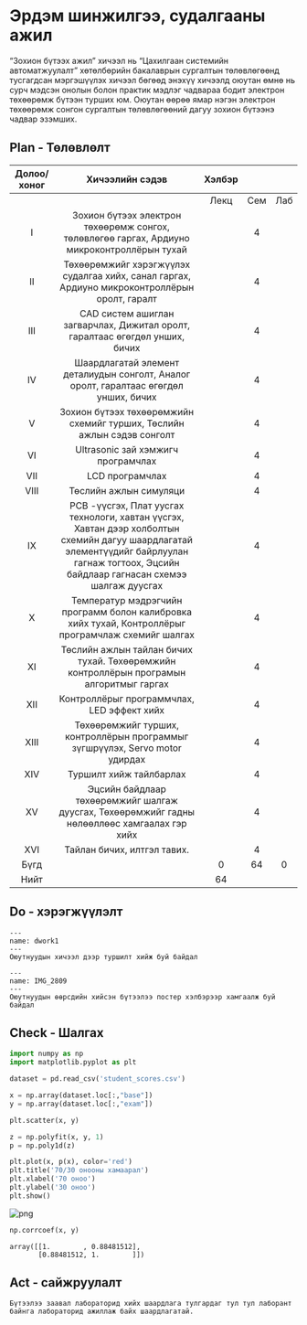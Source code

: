# Эрдэм шинжилгээ, судалгааны ажил

“Зохион бүтээх ажил” хичээл нь “Цахилгаан системийн автоматжуулалт” хөтөлбөрийн бакалаврын сургалтын төлөвлөгөөнд тусгагдсан мэргэшүүлэх хичээл бөгөөд энэхүү хичээлд оюутан өмнө нь сурч мэдсэн онолын болон практик мэдлэг чадвараа бодит электрон төхөөрөмж бүтээн турших юм. Оюутан өөрөө ямар нэгэн электрон төхөөрөмж сонгон сургалтын төлөвлөгөөний дагуу зохион бүтээнэ чадвар эзэмших.

## Plan - Төлөвлөлт
| Долоо/ хоног |                                                                                       Хичээлийн сэдэв                                                                                       | Хэлбэр |      |     |
|:------------:|:-------------------------------------------------------------------------------------------------------------------------------------------------------------------------------------------:|:------:|:----:|:---:|
|              |                                                                                                                                                                                             |  Лекц  | Сем  | Лаб |
|       I      | Зохион бүтээх электрон төхөөрөмж сонгох, төлөвлөгөө гаргах, Ардиуно микроконтроллёрын тухай                                                                                                 |        |   4  |     |
|      II      | Төхөөрөмжийг хэрэгжүүлэх судалгаа хийх, санал гаргах, Ардиуно микроконтроллёрын оролт, гаралт                                                                                               |        |   4  |     |
|      III     | CAD систем ашиглан загварчлах, Дижитал оролт, гаралтаас өгөгдөл унших, бичих                                                                                                                |        |   4  |     |
|      IV      | Шаардлагатай элемент деталиудын сонголт, Аналог оролт, гаралтаас өгөгдөл унших, бичих                                                                                                       |        |   4  |     |
|       V      | Зохион бүтээх төхөөрөмжийн схемийг турших, Төслийн ажлын сэдэв сонголт                                                                                                                      |        |   4  |     |
|      VI      | Ultrasonic зай хэмжигч програмчлах                                                                                                                                                          |        |   4  |     |
|      VII     | LCD програмчлах                                                                                                                                                                             |        |   4  |     |
|     VIII     | Төслийн ажлын симуляци                                                                                                                                                                      |        |   4  |     |
|      IX      | PCB -үүсгэх, Плат уусгах технологи, хавтан үүсгэх, Хавтан дээр холболтын схемийн дагуу шаардлагатай элементүүдийг байрлуулан гагнаж тогтоох, Эцсийн байдлаар гагнасан схемээ шалгаж дуусгах |        |   4  |     |
|       X      | Температур мэдрэгчийн программ болон калибровка хийх тухай, Контроллёрыг програмчлаж схемийг шалгах                                                                                         |        |   4  |     |
|      XI      | Төслийн ажлын тайлан бичих тухай. Төхөөрөмжийн контроллёрын програмын алгоритмыг гаргах                                                                                                     |        |   4  |     |
|      XII     | Контроллёрыг программчлах, LED эффект хийх                                                                                                                                                  |        |   4  |     |
|     XIII     | Төхөөрөмжийг турших, контроллёрын программыг зүгшрүүлэх, Servo motor удирдах                                                                                                                |        |   4  |     |
|      XIV     | Туршилт хийж тайлбарлах                                                                                                                                                                     |        |   4  |     |
|      XV      | Эцсийн байдлаар төхөөрөмжийг шалгаж дуусгах, Төхөөрөмжийг гадны нөлөөллөөс хамгаалах гэр хийх                                                                                               |        |   4  |     |
|      XVI     | Тайлан бичих, илтгэл тавих.                                                                                                                                                                 |        |   4  |     |
|     Бүгд     |                                                                                                                                                                                             |    0   |  64  |  0  |
|     Нийт     |                                                                                                                                                                                             |   64   |      |     |
## Do - хэрэгжүүлэлт

```{figure} /dwork1.jpeg
---
name: dwork1
---
Оюутнуудын хичээл дээр туршилт хийж буй байдал
```

```{figure} /IMG_2809.jpeg
---
name: IMG_2809
---
Оюутнуудын өөрсдийн хийсэн бүтээлээ постер хэлбэрээр хамгаалж буй байдал
```

## Check - Шалгах
```python
import numpy as np
import matplotlib.pyplot as plt

dataset = pd.read_csv('student_scores.csv')

x = np.array(dataset.loc[:,"base"])
y = np.array(dataset.loc[:,"exam"])

plt.scatter(x, y)

z = np.polyfit(x, y, 1)
p = np.poly1d(z)

plt.plot(x, p(x), color='red')
plt.title('70/30 онооны хамаарал')
plt.xlabel('70 оноо')
plt.ylabel('30 оноо')
plt.show()
```


    
![png](output_0_2.png)
    



```python
np.corrcoef(x, y)
```




    array([[1.        , 0.88481512],
           [0.88481512, 1.        ]])



## Act - сайжруулалт

```{Note}
Бүтээлээ заавал лабораторид хийх шаардлага тулгардаг тул тул лаборант байнга лабораторид ажиллаж байх шаардлагатай.
```